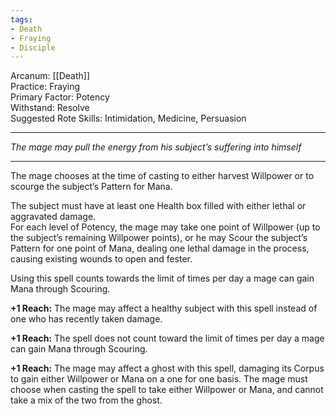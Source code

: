 ```yaml
---
tags:
- Death
- Fraying
- Disciple
---
```


Arcanum: [[Death]]\
Practice: Fraying\
Primary Factor: Potency\
Withstand: Resolve\
Suggested Rote Skills: Intimidation, Medicine, Persuasion

---

_The mage may pull the energy from his subject’s suffering into himself_

---

The mage chooses at the time of casting to either harvest Willpower or to scourge the subject’s Pattern for Mana. 

The subject must have at least one Health box filled with either lethal or aggravated damage.\
For each level of Potency, the mage may take one point of Willpower (up to the subject’s remaining Willpower points), or he may Scour the subject’s Pattern for one point of Mana, dealing one lethal damage in the process, causing existing wounds to open and fester. 

Using this spell counts towards the limit of times per day a mage can gain Mana through Scouring.

**+1 Reach:** The mage may affect a healthy subject with this spell instead of one who has recently taken damage. 

**+1 Reach:** The spell does not count toward the limit of times per day a mage can gain Mana through Scouring.

**+1 Reach:** The mage may affect a ghost with this spell, damaging its Corpus to gain either Willpower or Mana on a one for one basis. The mage must choose when casting the spell to take either Willpower or Mana, and cannot take a mix of the two from the ghost.